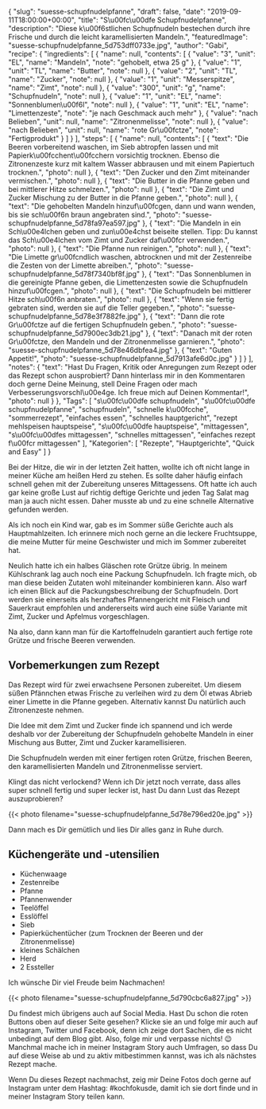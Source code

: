 {
    "slug": "suesse-schupfnudelpfanne",
    "draft": false,
    "date": "2019-09-11T18:00:00+00:00",
    "title": "S\u00fc\u00dfe Schupfnudelpfanne",
    "description": "Diese k\u00f6stlichen Schupfnudeln bestechen durch ihre Frische und durch die leicht karamellisierten Mandeln.",
    "featuredImage": "suesse-schupfnudelpfanne_5d753dff0733e.jpg",
    "author": "Gabi",
    "recipe": {
        "ingredients": [
            {
                "name": null,
                "contents": [
                    {
                        "value": "3",
                        "unit": "EL",
                        "name": "Mandeln",
                        "note": "gehobelt, etwa 25 g"
                    },
                    {
                        "value": "1",
                        "unit": "TL",
                        "name": "Butter",
                        "note": null
                    },
                    {
                        "value": "2",
                        "unit": "TL",
                        "name": "Zucker",
                        "note": null
                    },
                    {
                        "value": "1",
                        "unit": "Messerspitze",
                        "name": "Zimt",
                        "note": null
                    },
                    {
                        "value": "300",
                        "unit": "g",
                        "name": "Schupfnudeln",
                        "note": null
                    },
                    {
                        "value": "1",
                        "unit": "EL",
                        "name": "Sonnenblumen\u00f6l",
                        "note": null
                    },
                    {
                        "value": "1",
                        "unit": "EL",
                        "name": "Limettenzeste",
                        "note": "je nach Geschmack auch mehr"
                    },
                    {
                        "value": "nach Belieben",
                        "unit": null,
                        "name": "Zitronenmelisse",
                        "note": null
                    },
                    {
                        "value": "nach Belieben",
                        "unit": null,
                        "name": "rote Gr\u00fctze",
                        "note": "Fertigprodukt"
                    }
                ]
            }
        ],
        "steps": [
            {
                "name": null,
                "contents": [
                    {
                        "text": "Die Beeren vorbereitend waschen, im Sieb abtropfen lassen und mit Papierk\u00fcchent\u00fcchern vorsichtig trocknen. Ebenso die Zitronenzeste kurz mit kaltem Wasser abbrausen und mit einem Papiertuch trocknen.",
                        "photo": null
                    },
                    {
                        "text": "Den Zucker und den Zimt miteinander vermischen.",
                        "photo": null
                    },
                    {
                        "text": "Die Butter in die Pfanne geben und bei mittlerer Hitze schmelzen.",
                        "photo": null
                    },
                    {
                        "text": "Die Zimt und Zucker Mischung zu der Butter in die Pfanne geben.",
                        "photo": null
                    },
                    {
                        "text": "Die gehobelten Mandeln hinzuf\u00fcgen, dann und wann wenden, bis sie sch\u00f6n braun angebraten sind.",
                        "photo": "suesse-schupfnudelpfanne_5d78fa97ea597.jpg"
                    },
                    {
                        "text": "Die Mandeln in ein Sch\u00e4lchen geben und zun\u00e4chst beiseite stellen. Tipp: Du kannst das Sch\u00e4lchen vom Zimt und Zucker daf\u00fcr verwenden.",
                        "photo": null
                    },
                    {
                        "text": "Die Pfanne nun reinigen.",
                        "photo": null
                    },
                    {
                        "text": "Die Limette gr\u00fcndlich waschen, abtrocknen und mit der Zestenreibe die Zesten von der Limette abreiben.",
                        "photo": "suesse-schupfnudelpfanne_5d78f7340bf8f.jpg"
                    },
                    {
                        "text": "Das Sonnenblumen in die gereinigte Pfanne geben, die Limettenzesten sowie die Schupfnudeln hinzuf\u00fcgen.",
                        "photo": null
                    },
                    {
                        "text": "Die Schupfnudeln bei mittlerer Hitze sch\u00f6n anbraten.",
                        "photo": null
                    },
                    {
                        "text": "Wenn sie fertig gebraten sind, werden sie auf die Teller gegeben.",
                        "photo": "suesse-schupfnudelpfanne_5d78e3f7882fe.jpg"
                    },
                    {
                        "text": "Dann die rote Gr\u00fctze auf die fertigen Schupfnudeln geben.",
                        "photo": "suesse-schupfnudelpfanne_5d7900ec3db21.jpg"
                    },
                    {
                        "text": "Danach mit der roten Gr\u00fctze, den Mandeln und der Zitronenmelisse garnieren.",
                        "photo": "suesse-schupfnudelpfanne_5d78e46dbfea4.jpg"
                    },
                    {
                        "text": "Guten Appetit!",
                        "photo": "suesse-schupfnudelpfanne_5d7913afe6d0c.jpg"
                    }
                ]
            }
        ],
        "notes": {
            "text": "Hast Du Fragen, Kritik oder Anregungen zum Rezept oder das Rezept schon ausprobiert? Dann hinterlass mir in den Kommentaren doch gerne Deine Meinung, stell Deine Fragen oder mach Verbesserungsvorschl\u00e4ge. Ich freue mich auf Deinen Kommentar!",
            "photo": null
        }
    },
    "Tags": [
        "s\u00fc\u00dfe schupfnudeln",
        "s\u00fc\u00dfe schupfnudelpfanne",
        "schupfnudeln",
        "schnelle k\u00fcche",
        "sommerrezept",
        "einfaches essen",
        "schnelles hauptgericht",
        "rezept mehlspeisen hauptspeise",
        "s\u00fc\u00dfe hauptspeise",
        "mittagessen",
        "s\u00fc\u00dfes mittagessen",
        "schnelles mittagessen",
        "einfaches rezept f\u00fcr mittagessen"
    ],
    "Kategorien": [
        "Rezepte",
        "Hauptgerichte",
        "Quick and Easy"
    ]
}

Bei der Hitze, die wir in der letzten Zeit hatten, wollte ich oft nicht lange in meiner Küche am heißen Herd zu stehen. Es sollte daher häufig einfach schnell gehen mit der Zubereitung unseres Mittagessens. Oft hatte ich auch gar keine große Lust auf richtig deftige Gerichte und jeden Tag Salat mag man ja auch nicht essen. Daher musste ab und zu eine schnelle Alternative gefunden werden.

Als ich noch ein Kind war, gab es im Sommer süße Gerichte auch als Hauptmahlzeiten. Ich erinnere mich noch gerne an die leckere Fruchtsuppe, die meine Mutter für meine Geschwister und mich im Sommer zubereitet hat.

Neulich hatte ich ein halbes Gläschen rote Grütze übrig. In meinem Kühlschrank lag auch noch eine Packung Schupfnudeln. Ich fragte mich, ob man diese beiden Zutaten wohl miteinander kombinieren kann. Also warf ich einen Blick auf die Packungsbeschreibung der Schupfnudeln. Dort werden sie einerseits als herzhaftes Pfannengericht mit Fleisch und Sauerkraut empfohlen und andererseits wird auch eine süße Variante mit Zimt, Zucker und Apfelmus vorgeschlagen.

Na also, dann kann man für die Kartoffelnudeln garantiert auch fertige rote Grütze und frische Beeren verwenden.

## Vorbemerkungen zum Rezept

Das Rezept wird für zwei erwachsene Personen zubereitet.
Um diesem süßen Pfännchen etwas Frische zu verleihen wird zu dem Öl etwas Abrieb einer Limette in die Pfanne gegeben. Alternativ kannst Du natürlich auch Zitronenzeste nehmen.

Die Idee mit dem Zimt und Zucker finde ich spannend und ich werde deshalb vor der Zubereitung der Schupfnudeln gehobelte Mandeln in einer Mischung aus Butter, Zimt und Zucker karamellisieren.

Die Schupfnudeln werden mit einer fertigen roten Grütze, frischen Beeren, den karamellisierten Mandeln und Zitronenmelisse serviert.

Klingt das nicht verlockend? Wenn ich Dir jetzt noch verrate, dass alles super schnell fertig und super lecker ist, hast Du dann Lust das Rezept auszuprobieren?

{{< photo filename="suesse-schupfnudelpfanne_5d78e796ed20e.jpg" >}}

Dann mach es Dir gemütlich und lies Dir alles ganz in Ruhe durch.

## Küchengeräte und -utensilien

- Küchenwaage
- Zestenreibe
- Pfanne
- Pfannenwender
- Teelöffel
- Esslöffel
- Sieb
- Papierküchentücher (zum Trocknen der Beeren und der Zitronenmelisse)
- kleines Schälchen
- Herd
- 2 Essteller




Ich wünsche Dir viel Freude beim Nachmachen!

{{< photo filename="suesse-schupfnudelpfanne_5d790cbc6a827.jpg" >}}

Du findest mich übrigens auch auf Social Media. Hast Du schon die roten Buttons oben auf dieser Seite gesehen? Klicke sie an und folge mir auch auf Instagram, Twitter und Facebook, denn ich zeige dort Sachen, die es nicht unbedingt auf dem Blog gibt. Also, folge mir und verpasse nichts! 😉 Manchmal mache ich in meiner Instagram Story auch Umfragen, so dass Du  auf diese Weise ab und zu aktiv mitbestimmen kannst, was ich als nächstes Rezept mache.

Wenn Du dieses Rezept nachmachst, zeig mir Deine Fotos doch gerne auf Instagram unter dem Hashtag: #kochfokusde, damit ich sie dort finde und in meiner Instagram Story teilen kann.
